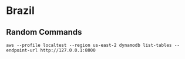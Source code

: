 Brazil
======

Random Commands
---------------
```
aws --profile localtest --region us-east-2 dynamodb list-tables --endpoint-url http://127.0.0.1:8000
```